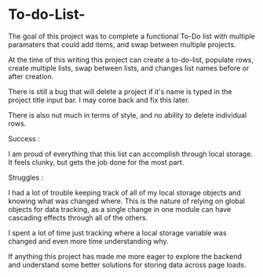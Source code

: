 # To-do-List-

The goal of this project was to complete a functional To-Do list with multiple paramaters that could add items, and swap between multiple projects. 

At the time of this writing this project can create a to-do-list, populate rows, create multiple lists, swap between lists, and changes list names before or after creation. 

There is still a bug that will delete a project if it's name is typed in the project title input bar. I may come back and fix this later. 

There is also nut much in terms of style, and no ability to delete individual rows. 

Success :

I am proud of everything that this list can accomplish through local storage. It feels clunky, but gets the job done for the most part. 

Struggles :

I had a lot of trouble keeping track of all of my local storage objects and knowing what was changed where. This is the nature of relying on global objects for data tracking, as a single change in one module can have cascading effects through all of the others. 

I spent a lot of time just tracking where a local storage variable was changed and even more time understanding why. 

If anything this project has made me more eager to explore the backend and understand some better solutions for storing data across page loads. 